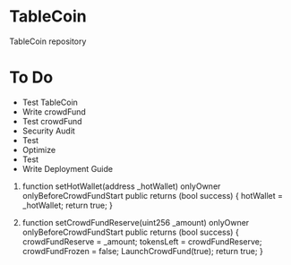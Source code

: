 # TableCoin

TableCoin repository


# To Do
* Test TableCoin
* Write crowdFund
* Test crowdFund
* Security Audit
* Test
* Optimize
* Test
* Write Deployment Guide



1)    function setHotWallet(address _hotWallet) onlyOwner onlyBeforeCrowdFundStart public returns (bool success) {
        hotWallet = _hotWallet;
        return true;
    }

2)    function setCrowdFundReserve(uint256 _amount) onlyOwner onlyBeforeCrowdFundStart public returns (bool success) {
        crowdFundReserve = _amount;
        tokensLeft = crowdFundReserve;
        crowdFundFrozen = false;
        LaunchCrowdFund(true);
        return true;
    }
